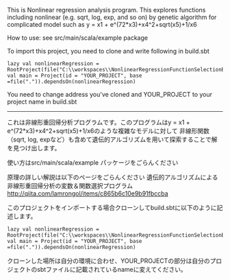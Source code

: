 This is Nonlinear regression analysis program. This explores functions including nonlinear (e.g. sqrt, log, exp, and so on) by genetic algorithm
for complicated model such as y = x1 + e^(72*x3)+x4^2+sqrt(x5)+1/x6

How to use: see src/main/scala/example package


To import this project, you need to clone and write following in build.sbt

    lazy val nonlinearRegression = RootProject(file("C:\\workspaces\\NonlinearRegressionFunctionSelectionByGeneticAlgorithm"))
    val main = Project(id = "YOUR_PROJECT", base =file(".")).dependsOn(nonlinearRegression)

You need to change address you've cloned and YOUR_PROJECT to your project name in build.sbt

--------------------------------------------------------
これは非線形重回帰分析プログラムです。このプログラムはy = x1 + e^(72*x3)+x4^2+sqrt(x5)+1/x6のような複雑なモデルに対して
非線形関数（sqrt, log, expなど）も含めて遺伝的アルゴリズムを用いて探索することで解を見つけ出します。

使い方はsrc/main/scala/example パッケージをごらんください

原理の詳しい解説は以下のページをごらんください
遺伝的アルゴリズムによる非線形重回帰分析の変数＆関数選択プログラム
http://qiita.com/lamrongol/items/c865b6c10e9b91fbccba

このプロジェクトをインポートする場合クローンしてbuild.sbtに以下のように記述します。

    lazy val nonlinearRegression = RootProject(file("C:\\workspaces\\NonlinearRegressionFunctionSelectionByGeneticAlgorithm"))
    val main = Project(id = "YOUR_PROJECT", base =file(".")).dependsOn(nonlinearRegression)

クローンした場所は自分の環境に合わせ、YOUR_PROJECTの部分は自分のプロジェクトのsbtファイルに記載されているnameに変えてください。

